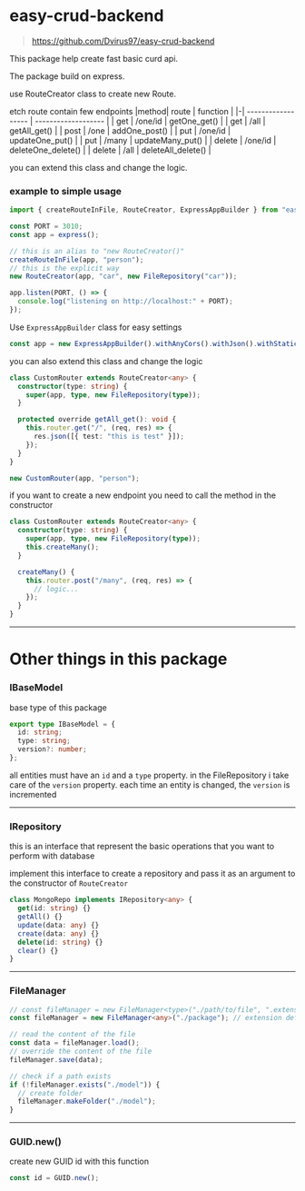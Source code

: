 # easy-crud-backend

> https://github.com/Dvirus97/easy-crud-backend

This package help create fast basic curd api.

The package build on express.

use RouteCreator class to create new Route.

etch route contain few endpoints
|method| route | function |
|-| ------------------ | ------------------- |
| get | /one/id | getOne_get() |
| get | /all | getAll_get() |
| post | /one | addOne_post() |
| put | /one/id | updateOne_put() |
| put | /many | updateMany_put() |
| delete | /one/id | deleteOne_delete() |
| delete | /all | deleteAll_delete() |

you can extend this class and change the logic.

### example to simple usage

```ts
import { createRouteInFile, RouteCreator, ExpressAppBuilder } from "easy-crud-backend";

const PORT = 3010;
const app = express();

// this is an alias to "new RouteCreator()"
createRouteInFile(app, "person");
// this is the explicit way
new RouteCreator(app, "car", new FileRepository("car"));

app.listen(PORT, () => {
  console.log("listening on http://localhost:" + PORT);
});
```

Use `ExpressAppBuilder` class for easy settings

```ts
const app = new ExpressAppBuilder().withAnyCors().withJson().withStatic("/public").build();
```

you can also extend this class and change the logic

```ts
class CustomRouter extends RouteCreator<any> {
  constructor(type: string) {
    super(app, type, new FileRepository(type));
  }

  protected override getAll_get(): void {
    this.router.get("/", (req, res) => {
      res.json([{ test: "this is test" }]);
    });
  }
}

new CustomRouter(app, "person");
```

if you want to create a new endpoint you need to call the method in the constructor

```ts
class CustomRouter extends RouteCreator<any> {
  constructor(type: string) {
    super(app, type, new FileRepository(type));
    this.createMany();
  }

  createMany() {
    this.router.post("/many", (req, res) => {
      // logic...
    });
  }
}
```

---

# Other things in this package

### IBaseModel

base type of this package

```ts
export type IBaseModel = {
  id: string;
  type: string;
  version?: number;
};
```

all entities must have an `id` and a `type` property.
in the FileRepository i take care of the `version` property. each time an entity is changed, the `version` is incremented

---

### IRepository

this is an interface that represent the basic operations that you want to perform with database

implement this interface to create a repository and pass it as an argument to the constructor of `RouteCreator`

```ts
class MongoRepo implements IRepository<any> {
  get(id: string) {}
  getAll() {}
  update(data: any) {}
  create(data: any) {}
  delete(id: string) {}
  clear() {}
}
```

---

### FileManager

```ts
// const fileManager = new FileManager<type>("./path/to/file", ".extension");
const fileManager = new FileManager<any>("./package"); // extension defaults to ".json"

// read the content of the file
const data = fileManager.load();
// override the content of the file
fileManager.save(data);

// check if a path exists
if (!fileManager.exists("./model")) {
  // create folder
  fileManager.makeFolder("./model");
}
```

---

### GUID.new()

create new GUID id with this function

```ts
const id = GUID.new();
```
